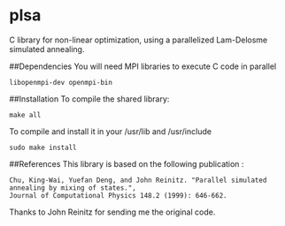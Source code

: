 # plsa
C library for non-linear optimization, using a parallelized Lam-Delosme simulated annealing.


##Dependencies
You will need MPI libraries to execute C code in parallel

	libopenmpi-dev openmpi-bin


##Installation
To compile the shared library:

	make all

To compile and install it in your /usr/lib and /usr/include

	sudo make install

##References
This library is based on the following publication :

	Chu, King-Wai, Yuefan Deng, and John Reinitz. "Parallel simulated annealing by mixing of states.",
	Journal of Computational Physics 148.2 (1999): 646-662.

Thanks to John Reinitz for sending me the original code.
